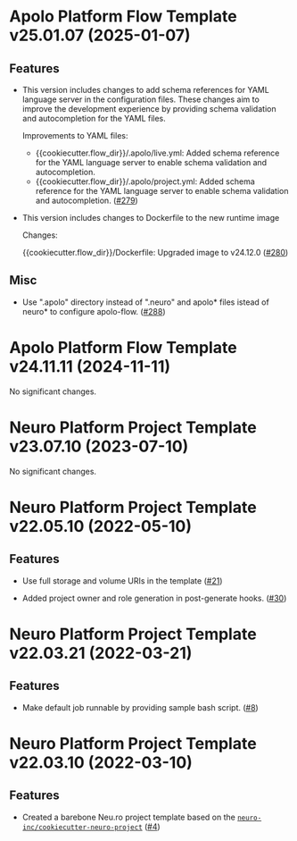 Apolo Platform Flow Template v25.01.07 (2025-01-07)
===================================================


Features
--------


- This version includes changes to add schema references for YAML language server in the configuration files. These changes aim to improve the development experience by providing schema validation and autocompletion for the YAML files.

  Improvements to YAML files:

  - {{cookiecutter.flow_dir}}/.apolo/live.yml: Added schema reference for the YAML language server to enable schema validation and autocompletion.
  - {{cookiecutter.flow_dir}}/.apolo/project.yml: Added schema reference for the YAML language server to enable schema validation and autocompletion. ([#279](https://github.com/neuro-inc/flow-template-barebone/issues/279))

- This version includes changes to Dockerfile to the new runtime image

  Changes:

  {{cookiecutter.flow_dir}}/Dockerfile: Upgraded image to v24.12.0 ([#280](https://github.com/neuro-inc/flow-template-barebone/issues/280))


Misc
----

- Use ".apolo" directory instead of ".neuro" and apolo* files istead of neuro* to configure apolo-flow. ([#288](https://github.com/neuro-inc/flow-template-barebone/issues/288))


Apolo Platform Flow Template v24.11.11 (2024-11-11)
===================================================


No significant changes.


Neuro Platform Project Template v23.07.10 (2023-07-10)
======================================================


No significant changes.


Neuro Platform Project Template v22.05.10 (2022-05-10)
======================================================


Features
--------


- Use full storage and volume URIs in the template ([#21](https://github.com/neuro-inc/cookiecutter-neuro-project-barebone/issues/21))

- Added project owner and role generation in post-generate hooks. ([#30](https://github.com/neuro-inc/cookiecutter-neuro-project-barebone/issues/30))


Neuro Platform Project Template v22.03.21 (2022-03-21)
======================================================


Features
--------


- Make default job runnable by providing sample bash script. ([#8](https://github.com/neuro-inc/cookiecutter-neuro-project-barebone/issues/8))


Neuro Platform Project Template v22.03.10 (2022-03-10)
======================================================


Features
--------


- Created a barebone Neu.ro project template based on the [`neuro-inc/cookiecutter-neuro-project`](https://github.com/neuro-inc/cookiecutter-neuro-project) ([#4](https://github.com/neuro-inc/cookiecutter-neuro-project-barebone/issues/4))
